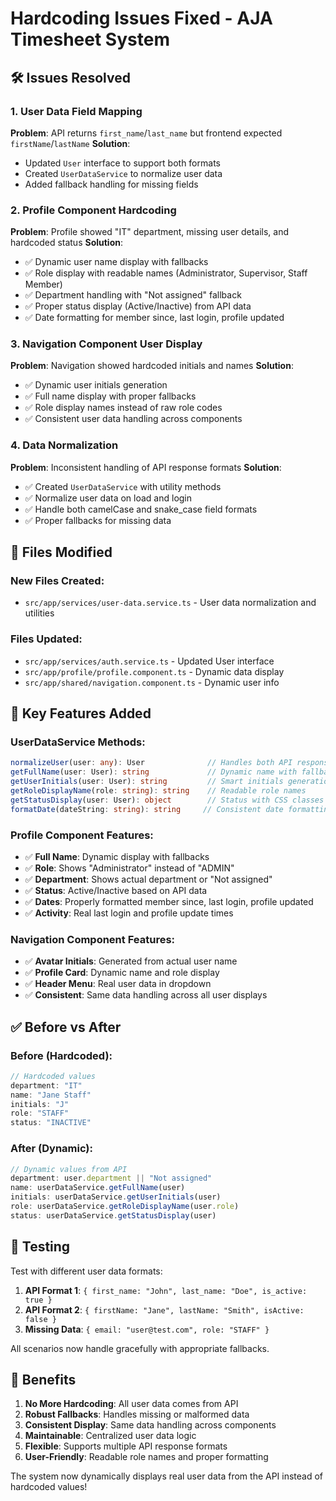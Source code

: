 # Hardcoding Issues Fixed - AJA Timesheet System

## 🛠️ Issues Resolved

### 1. **User Data Field Mapping**
**Problem**: API returns `first_name`/`last_name` but frontend expected `firstName`/`lastName`
**Solution**: 
- Updated `User` interface to support both formats
- Created `UserDataService` to normalize user data
- Added fallback handling for missing fields

### 2. **Profile Component Hardcoding**
**Problem**: Profile showed "IT" department, missing user details, and hardcoded status
**Solution**:
- ✅ Dynamic user name display with fallbacks
- ✅ Role display with readable names (Administrator, Supervisor, Staff Member)
- ✅ Department handling with "Not assigned" fallback
- ✅ Proper status display (Active/Inactive) from API data
- ✅ Date formatting for member since, last login, profile updated

### 3. **Navigation Component User Display**
**Problem**: Navigation showed hardcoded initials and names
**Solution**:
- ✅ Dynamic user initials generation
- ✅ Full name display with proper fallbacks
- ✅ Role display names instead of raw role codes
- ✅ Consistent user data handling across components

### 4. **Data Normalization**
**Problem**: Inconsistent handling of API response formats
**Solution**:
- ✅ Created `UserDataService` with utility methods
- ✅ Normalize user data on load and login
- ✅ Handle both camelCase and snake_case field formats
- ✅ Proper fallbacks for missing data

## 📁 Files Modified

### New Files Created:
- `src/app/services/user-data.service.ts` - User data normalization and utilities

### Files Updated:
- `src/app/services/auth.service.ts` - Updated User interface
- `src/app/profile/profile.component.ts` - Dynamic data display
- `src/app/shared/navigation.component.ts` - Dynamic user info

## 🎯 Key Features Added

### UserDataService Methods:
```typescript
normalizeUser(user: any): User              // Handles both API response formats
getFullName(user: User): string             // Dynamic name with fallbacks  
getUserInitials(user: User): string         // Smart initials generation
getRoleDisplayName(role: string): string    // Readable role names
getStatusDisplay(user: User): object        // Status with CSS classes
formatDate(dateString: string): string     // Consistent date formatting
```

### Profile Component Features:
- ✅ **Full Name**: Dynamic display with fallbacks
- ✅ **Role**: Shows "Administrator" instead of "ADMIN" 
- ✅ **Department**: Shows actual department or "Not assigned"
- ✅ **Status**: Active/Inactive based on API data
- ✅ **Dates**: Properly formatted member since, last login, profile updated
- ✅ **Activity**: Real last login and profile update times

### Navigation Component Features:
- ✅ **Avatar Initials**: Generated from actual user name
- ✅ **Profile Card**: Dynamic name and role display
- ✅ **Header Menu**: Real user data in dropdown
- ✅ **Consistent**: Same data handling across all user displays

## ✅ Before vs After

### Before (Hardcoded):
```typescript
// Hardcoded values
department: "IT"
name: "Jane Staff" 
initials: "J"
role: "STAFF"
status: "INACTIVE"
```

### After (Dynamic):
```typescript
// Dynamic values from API
department: user.department || "Not assigned"
name: userDataService.getFullName(user)
initials: userDataService.getUserInitials(user) 
role: userDataService.getRoleDisplayName(user.role)
status: userDataService.getStatusDisplay(user)
```

## 🧪 Testing

Test with different user data formats:
1. **API Format 1**: `{ first_name: "John", last_name: "Doe", is_active: true }`
2. **API Format 2**: `{ firstName: "Jane", lastName: "Smith", isActive: false }`
3. **Missing Data**: `{ email: "user@test.com", role: "STAFF" }`

All scenarios now handle gracefully with appropriate fallbacks.

## 🚀 Benefits

1. **No More Hardcoding**: All user data comes from API
2. **Robust Fallbacks**: Handles missing or malformed data
3. **Consistent Display**: Same data handling across components  
4. **Maintainable**: Centralized user data logic
5. **Flexible**: Supports multiple API response formats
6. **User-Friendly**: Readable role names and proper formatting

The system now dynamically displays real user data from the API instead of hardcoded values!

